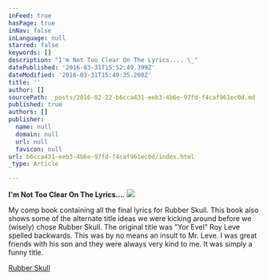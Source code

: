 ```yaml
---
inFeed: true
hasPage: true
inNav: false
inLanguage: null
starred: false
keywords: []
description: "I'm Not Too Clear On The Lyrics.... \_"
datePublished: '2016-03-31T15:52:49.399Z'
dateModified: '2016-03-31T15:49:35.208Z'
title: ''
author: []
sourcePath: _posts/2016-02-22-b6cca431-eeb3-4b6e-97fd-f4caf961ec0d.md
published: true
authors: []
publisher:
  name: null
  domain: null
  url: null
  favicon: null
url: b6cca431-eeb3-4b6e-97fd-f4caf961ec0d/index.html
_type: Article

---
```

**I'm Not Too Clear On The Lyrics...**.  ![](https://s3-us-west-2.amazonaws.com/the-grid-img/p/806f363f9b1ceb7380be9f6d0a9b27a4179cea7e.jpg)

My comp book containing all the final lyrics for Rubber Skull. This book also shows some of the alternate title ideas we were kicking around before we (wisely) chose Rubber Skull. The original title was "Yor Evel" Roy Leve spelled backwards. This was by no means an insult to Mr. Leve. I was great friends with his son and they were always very kind to me. It was simply a funny title.  

[Rubber Skull][0]

[0]: null
